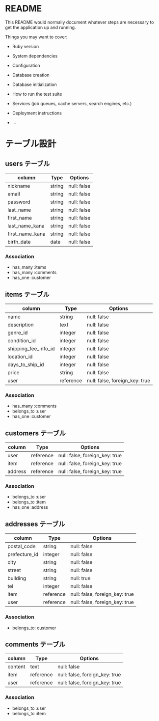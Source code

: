 # README

This README would normally document whatever steps are necessary to get the
application up and running.

Things you may want to cover:

* Ruby version

* System dependencies

* Configuration

* Database creation

* Database initialization

* How to run the test suite

* Services (job queues, cache servers, search engines, etc.)

* Deployment instructions

* ...

# テーブル設計

## users テーブル

| column            | Type   | Options     |
|-------------------|--------|-------------|
| nickname          | string | null: false |
| email             | string | null: false |
| password          | string | null: false |
| last_name         | string | null: false |
| first_name        | string | null: false |
| last_name_kana    | string | null: false |
| first_name_kana   | string | null: false |
| birth_date        | date   | null: false |

### Association

- has_many :items
- has_many :comments
- has_one :customer


## items テーブル

| column               | Type      | Options                        |
|----------------------|-----------|--------------------------------|
| name                 | string    | null: false                    |
| description          | text      | null: false                    |
| genre_id             | integer   | null: false                    |
| condition_id         | integer   | null: false                    |
| shipping_fee_info_id | integer   | null: false                    |
| location_id          | integer   | null: false                    |
| days_to_ship_id      | integer   | null: false                    |
| price                | string    | null: false                    |
| user                 | reference | null: false, foreign_key: true |

### Association

- has_many :comments
- belongs_to :user
- has_one :customer

## customers テーブル

| column            | Type      | Options                        |
|-------------------|-----------|--------------------------------|
| user              | reference | null: false, foreign_key: true |
| item              | reference | null: false, foreign_key: true |
| address           | reference | null: false, foreign_key: true |

### Association

- belongs_to :user
- belongs_to :item
- has_one :address


## addresses テーブル

| column            | Type      | Options                        |
|-------------------|-----------|--------------------------------|
| postal_code       | string    | null: false                    |
| prefecture_id     | integer   | null: false                    |
| city              | string    | null: false                    |
| street            | string    | null: false                    |
| building          | string    | null: true                     |
| tel               | integer   | null: false                    |
| item              | reference | null: false, foreign_key: true |
| user              | reference | null: false, foreign_key: true |

### Association

- belongs_to: customer

## comments テーブル
| column            | Type      | Options                        |
|-------------------|-----------|--------------------------------|
| content           | text      | null: false                    |
| item              | reference | null: false, foreign_key: true |
| user              | reference | null: false, foreign_key: true |

### Association

- belongs_to :user
- belongs_to :item
